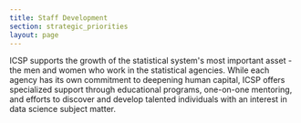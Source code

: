 ```yaml
---
title: Staff Development
section: strategic_priorities
layout: page
---
```

<p>ICSP supports the growth of the statistical system's most important asset - the men and women who work in the statistical agencies. While each agency has its own commitment to deepening human capital, ICSP offers specialized support through educational programs, one-on-one mentoring, and efforts to discover and develop talented individuals with an interest in data science subject matter.</p>